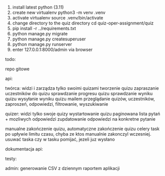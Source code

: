 1. install latest python (3.11)
2. create new virtualenv python3 -m venv .venv
3. activate virtualenv source .venv/bin/activate
4. change directory to the quiz directory cd quiz-oper-assignment/quiz
5. pip install -r ../requirements.txt
6. python manage.py migrate
7. python manage.py createsuperuser
8. python manage.py runserver
9. enter 127.0.0.1:8000/admin via browser

todo:

repo gitowe

api:

twórca:
widzi i zarządza tylko swoimi quizami
tworzenie quizu
zapraszanie uczestników do quizu
sprawdzanie progresu quizu
sprawdzanie wyniku quizu
wysyłanie wyniku quizu mailem
przeglądanie quizów, uczestników, zaproszeń, odpowiedzi, filtrowanie, wyszukiwanie

quizer:
widzi tylko swoje quizy
wystartowanie quizu
paginowana lista pytań + mozliwych odpowiedzi
zupdatowanie odpowiedzi na konkretne pytanie

manualne zakończenie quizu, automatyczne zakończenie quizu
celery task po upływie limitu czasu, chyba ze ktos manualnie zakonczyl wczesniej.
usuwać taska czy w tasku pomijać, jezeli juz wysłano

dokumentacja api:

testy:

admin:
generowanie CSV z dziennym raportem aplikacji
